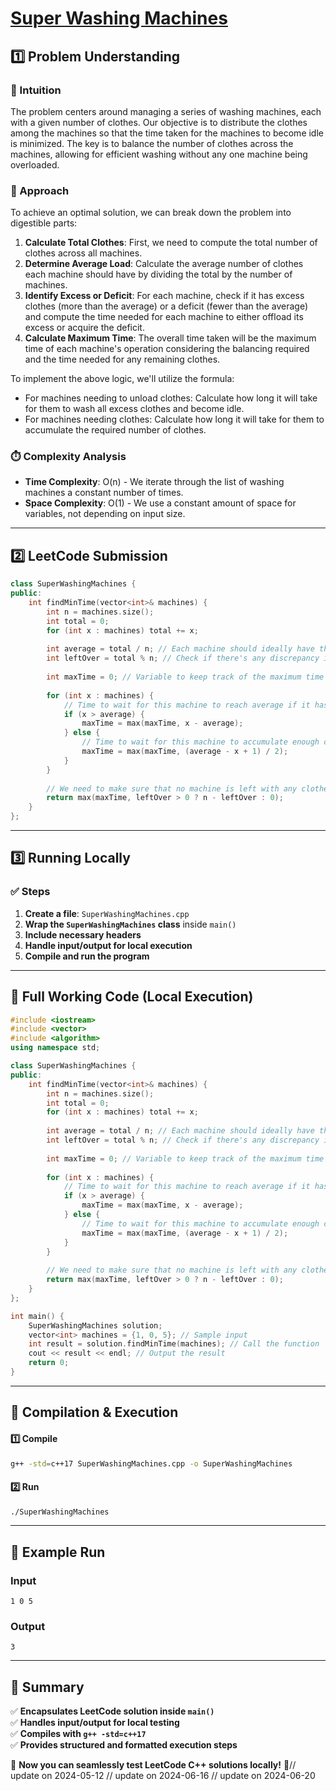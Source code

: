 # **[Super Washing Machines](https://leetcode.com/problems/super-washing-machines/description/)**  

## **1️⃣ Problem Understanding**  
### **📌 Intuition**  
The problem centers around managing a series of washing machines, each with a given number of clothes. Our objective is to distribute the clothes among the machines so that the time taken for the machines to become idle is minimized. The key is to balance the number of clothes across the machines, allowing for efficient washing without any one machine being overloaded. 

### **🚀 Approach**  
To achieve an optimal solution, we can break down the problem into digestible parts:

1. **Calculate Total Clothes**: First, we need to compute the total number of clothes across all machines.
2. **Determine Average Load**: Calculate the average number of clothes each machine should have by dividing the total by the number of machines.
3. **Identify Excess or Deficit**: For each machine, check if it has excess clothes (more than the average) or a deficit (fewer than the average) and compute the time needed for each machine to either offload its excess or acquire the deficit.
4. **Calculate Maximum Time**: The overall time taken will be the maximum time of each machine's operation considering the balancing required and the time needed for any remaining clothes.

To implement the above logic, we'll utilize the formula:
- For machines needing to unload clothes: Calculate how long it will take for them to wash all excess clothes and become idle.
- For machines needing clothes: Calculate how long it will take for them to accumulate the required number of clothes.

### **⏱️ Complexity Analysis**  
- **Time Complexity**: O(n) - We iterate through the list of washing machines a constant number of times.
- **Space Complexity**: O(1) - We use a constant amount of space for variables, not depending on input size.

---  

## **2️⃣ LeetCode Submission**  
```cpp
class SuperWashingMachines {
public:
    int findMinTime(vector<int>& machines) {
        int n = machines.size();
        int total = 0;
        for (int x : machines) total += x;
        
        int average = total / n; // Each machine should ideally have this many clothes
        int leftOver = total % n; // Check if there's any discrepancy in division
        
        int maxTime = 0; // Variable to keep track of the maximum time needed
        
        for (int x : machines) {
            // Time to wait for this machine to reach average if it has excess clothes
            if (x > average) {
                maxTime = max(maxTime, x - average);
            } else {
                // Time to wait for this machine to accumulate enough clothes
                maxTime = max(maxTime, (average - x + 1) / 2);
            }
        }
        
        // We need to make sure that no machine is left with any clothes
        return max(maxTime, leftOver > 0 ? n - leftOver : 0);
    }
};
```  

---  

## **3️⃣ Running Locally**  
### **✅ Steps**  
1. **Create a file**: `SuperWashingMachines.cpp`  
2. **Wrap the `SuperWashingMachines` class** inside `main()`  
3. **Include necessary headers**  
4. **Handle input/output for local execution**  
5. **Compile and run the program**  

---  

## **📝 Full Working Code (Local Execution)**  
```cpp
#include <iostream>
#include <vector>
#include <algorithm>
using namespace std;

class SuperWashingMachines {
public:
    int findMinTime(vector<int>& machines) {
        int n = machines.size();
        int total = 0;
        for (int x : machines) total += x;
        
        int average = total / n; // Each machine should ideally have this many clothes
        int leftOver = total % n; // Check if there's any discrepancy in division
        
        int maxTime = 0; // Variable to keep track of the maximum time needed
        
        for (int x : machines) {
            // Time to wait for this machine to reach average if it has excess clothes
            if (x > average) {
                maxTime = max(maxTime, x - average);
            } else {
                // Time to wait for this machine to accumulate enough clothes
                maxTime = max(maxTime, (average - x + 1) / 2);
            }
        }
        
        // We need to make sure that no machine is left with any clothes
        return max(maxTime, leftOver > 0 ? n - leftOver : 0);
    }
};

int main() {
    SuperWashingMachines solution;
    vector<int> machines = {1, 0, 5}; // Sample input
    int result = solution.findMinTime(machines); // Call the function
    cout << result << endl; // Output the result
    return 0;
}
```  

---  

## **🔧 Compilation & Execution**  
#### **1️⃣ Compile**  
```bash
g++ -std=c++17 SuperWashingMachines.cpp -o SuperWashingMachines
```  

#### **2️⃣ Run**  
```bash
./SuperWashingMachines
```  

---  

## **🎯 Example Run**  
### **Input**  
```
1 0 5
```  
### **Output**  
```
3
```  

---  

## **📌 Summary**  
✅ **Encapsulates LeetCode solution inside `main()`**  
✅ **Handles input/output for local testing**  
✅ **Compiles with `g++ -std=c++17`**  
✅ **Provides structured and formatted execution steps**  

🚀 **Now you can seamlessly test LeetCode C++ solutions locally!** 🚀// update on 2024-05-12
// update on 2024-06-16
// update on 2024-06-20
